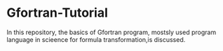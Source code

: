 # Gfortran-Tutorial
In this repository, the basics of Gfortran program, mostsly used program language in scieence for formula transformation,is discussed.
